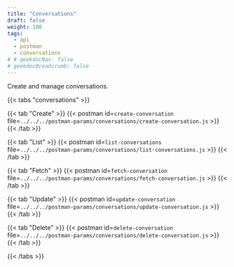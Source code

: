 ```yaml
---
title: "Conversations"
draft: false
weight: 100
tags:
  - api
  - postman
  - conversations
# # geekdocNav: false
# geekdocBreadcrumb: false
---
```


Create and manage conversations.

{{< tabs "conversations" >}}

{{< tab "Create" >}}
{{< postman id=`create-conversation` file=`../../../postman-params/conversations/create-conversation.js` >}}
{{< /tab >}}

{{< tab "List" >}}
{{< postman id=`list-conversations` file=`../../../postman-params/conversations/list-conversations.js` >}}
{{< /tab >}}

{{< tab "Fetch" >}}
{{< postman id=`fetch-conversation` file=`../../../postman-params/conversations/fetch-conversation.js` >}}
{{< /tab >}}

{{< tab "Update" >}}
{{< postman id=`update-conversation` file=`../../../postman-params/conversations/update-conversation.js` >}}
{{< /tab >}}

{{< tab "Delete" >}}
{{< postman id=`delete-conversation` file=`../../../postman-params/conversations/delete-conversation.js` >}}
{{< /tab >}}

{{< /tabs >}}

